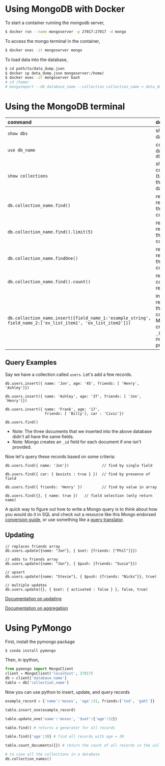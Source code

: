 # Using MongoDB with Docker

To start a container running the mongodb server,
```bash
$ docker run --name mongoserver -p 27017:27017 -d mongo
```

To access the mongo terminal in the container,
```bash
$ docker exec -it mongoserver mongo
```

To load data into the database,
```bash
$ cd path/to/data_dump.json
$ docker cp data_dump.json mongoserver:/home/
$ docker exec -it mongoserver bash
# cd /home/
# mongoimport --db database_name --collection collection_name < data_dump.json
```

# Using the MongoDB terminal
| command | description | 
|:--|:--|
|`show dbs` | show databases|
|`use db_name` | connect to database `db_name`|
|`show collections` | show collections (tables) in the database|
|`db.collection_name.find()` | return all records in the collection |
|`db.collection_name.find().limit(5)`| return 5 records in the collection|
|`db.collection_name.findOne()` | return one record in the collection|
|`db.collection_name.find().count()` | return the count of all records|
|`db.collection_name.insert({field_name_1:'example_string', field_name_2:['ex_list_item1', 'ex_list_item2']})`|insert a record into the collection. Mongo will create an `_id` field if not provided.|


## Query Examples

Say we have a collection called `users`. Let's add a few records.
```
db.users.insert({ name: 'Jon', age: '45', friends: [ 'Henry', 'Ashley']})

db.users.insert({ name: 'Ashley', age: '37', friends: [ 'Jon', 'Henry']})

db.users.insert({ name: 'Frank', age: '17',
                  friends: [ 'Billy'], car : 'Civic'})

db.users.find()
```
- Note: The three documents that we inserted into the above database didn't all have the same fields.
- Note: Mongo creates an `_id` field for each document if one isn't provided.


Now let's query these records based on some criteria:
```
db.users.find({ name: 'Jon'})               // find by single field

db.users.find({ car: { $exists : true } })  // find by presence of field

db.users.find({ friends: 'Henry' })         // find by value in array

db.users.find({}, { name: true })   // field selection (only return name)
```
A quick way to figure out how to write a Mongo query is to think about how you would do it in SQL and check out a resource like this Mongo endorsed [conversion guide](https://docs.mongodb.com/manual/reference/sql-comparison/#create-and-alter), or use something like a [query translator](http://www.querymongo.com/).

## Updating
```
// replaces friends array
db.users.update({name: "Jon"}, { $set: {friends: ["Phil"]}})

// adds to friends array
db.users.update({name: "Jon"}, { $push: {friends: "Susie"}})   

// upsert
db.users.update({name: "Stevie"}, { $push: {friends: "Nicks"}}, true)

// multiple updates
db.users.update({}, { $set: { activated : false } }, false, true)
```
[Documentation on updating](https://docs.mongodb.com/manual/reference/method/db.collection.update/)

[Documentation on aggregation](https://docs.mongodb.com/manual/reference/sql-aggregation-comparison/)

# Using PyMongo

First, install the pymongo package
```bash
$ conda install pymongo
```

Then, in ipython,
```python
from pymongo import MongoClient
client = MongoClient('localhost', 27017)
db = client['database_name']
table = db['collection_name']
```
Now you can use python to insert, update, and query records

```python
example_record = {'name':'moses', 'age':31, friends:['ted', 'gahl']}

table.insert_one(example_record)

table.update_one('name':'moses', '$set':{'age':32})

table.find() # returns a generator for all records

table.find({'age':30} # find all records with age = 30

table.count_documents({}) # return the count of all records in the collection

# to view all the collections in a database
db.collection_names()
```

